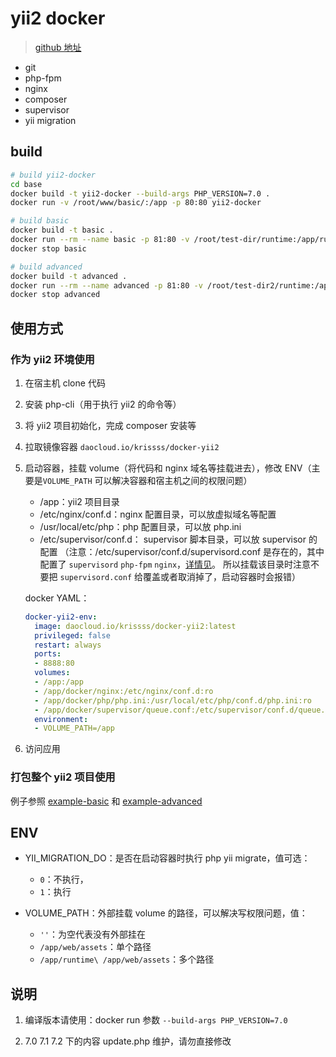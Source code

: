 # yii2 docker

> [github 地址](https://github.com/krissss/docker-yii2)

- git
- php-fpm
- nginx
- composer
- supervisor
- yii migration

## build

```bash
# build yii2-docker
cd base
docker build -t yii2-docker --build-args PHP_VERSION=7.0 .
docker run -v /root/www/basic/:/app -p 80:80 yii2-docker

# build basic
docker build -t basic .
docker run --rm --name basic -p 81:80 -v /root/test-dir/runtime:/app/runtime -v /root/test-dir/web:/app/web/assets basic
docker stop basic

# build advanced
docker build -t advanced .
docker run --rm --name advanced -p 81:80 -v /root/test-dir2/runtime:/app/backend/runtime -v /root/test-dir2/web:/app/backend/web/assets advanced
docker stop advanced
```

## 使用方式

### 作为 yii2 环境使用

1. 在宿主机 clone 代码
2. 安装 php-cli（用于执行 yii2 的命令等）
3. 将 yii2 项目初始化，完成 composer 安装等
4. 拉取镜像容器 `daocloud.io/krissss/docker-yii2`
5. 启动容器，挂载 volume（将代码和 nginx 域名等挂载进去），修改 ENV（主要是`VOLUME_PATH` 可以解决容器和宿主机之间的权限问题）
    
    - /app：yii2 项目目录
    - /etc/nginx/conf.d：nginx 配置目录，可以放虚拟域名等配置
    - /usr/local/etc/php：php 配置目录，可以放 php.ini
    - /etc/supervisor/conf.d： supervisor 脚本目录，可以放 supervisor 的配置
    （注意：/etc/supervisor/conf.d/supervisord.conf 是存在的，其中配置了 `supervisord` `php-fpm` `nginx`，[详情见](https://github.com/krissss/docker-yii2/blob/master/image-files/etc/supervisor/conf.d/supervisord.conf)。
    所以挂载该目录时注意不要把 `supervisord.conf` 给覆盖或者取消掉了，启动容器时会报错）
    
    docker YAML：
    ```yaml
    docker-yii2-env:
      image: daocloud.io/krissss/docker-yii2:latest
      privileged: false
      restart: always
      ports:
      - 8888:80
      volumes:
      - /app:/app
      - /app/docker/nginx:/etc/nginx/conf.d:ro
      - /app/docker/php/php.ini:/usr/local/etc/php/conf.d/php.ini:ro
      - /app/docker/supervisor/queue.conf:/etc/supervisor/conf.d/queue.conf:ro
      environment:
      - VOLUME_PATH=/app
    ```
    
6. 访问应用

### 打包整个 yii2 项目使用

例子参照 [example-basic](https://github.com/krissss/docker-yii2/tree/master/example/basic) 和 [example-advanced](https://github.com/krissss/docker-yii2/tree/master/example/advanced)

## ENV

- YII_MIGRATION_DO：是否在启动容器时执行 php yii migrate，值可选：
   - `0`：不执行，
   - `1`：执行

- VOLUME_PATH：外部挂载 volume 的路径，可以解决写权限问题，值：
   - `''`：为空代表没有外部挂在
   - `/app/web/assets`：单个路径
   - `/app/runtime\ /app/web/assets`：多个路径

## 说明

1. 编译版本请使用：docker run 参数 `--build-args PHP_VERSION=7.0`

2. 7.0 7.1 7.2 下的内容 update.php 维护，请勿直接修改